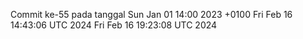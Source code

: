 Commit ke-55 pada tanggal Sun Jan 01 14:00 2023 +0100
Fri Feb 16 14:43:06 UTC 2024
Fri Feb 16 19:23:08 UTC 2024
